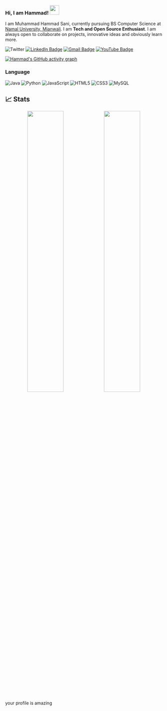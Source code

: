 ### Hi, I am Hammad! <img src="https://raw.githubusercontent.com/aemmadi/aemmadi/master/wave.gif" width="30px">

I am Muhammad Hammad Sani, currently pursuing BS Computer Science at [Namal University, Mianwali](https://namal.edu.pk/). I am **Tech and Open Source Enthusiast**. I am always open to collaborate on projects, innovative ideas and obviously learn more.

![Twitter](https://img.shields.io/twitter/follow/mhammad_saani?label=Hammad&style=social)
[![LinkedIn Badge](https://img.shields.io/badge/-Hammad-blue?style=flat-square&logo=Linkedin&logoColor=white&link=https://www.linkedin.com/in/muhammadhammadsani/)](https://www.linkedin.com/in/muhammadhammadsani/)
[![Gmail Badge](https://img.shields.io/badge/-m.hammadsaani@gmail.com-c14438?style=flat-square&logo=Gmail&logoColor=white&link=mailto:m.hammadsaani@gmail.com)](mailto:m.hammadsaani@gmail.com)
[![YouTube Badge](https://img.shields.io/badge/YouTube-FF0000?style=for-the-badge&logo=youtube&logoColor=white)](https://www.youtube.com/channel/UCLhoO6ZFamMZ5EhezfclIQA/featured)

[![Hammad's GitHub activity graph](https://activity-graph.herokuapp.com/graph?username=mhammadsaani&theme=xcode)](https://github.com/mhammadsaani/github-readme-activity-graph)

### Language

![Java](https://img.shields.io/badge/-java-E34A86?style=flat-square&logo=java)
![Python](https://img.shields.io/badge/-Python-black?style=flat-square&logo=Python)
![JavaScript](https://img.shields.io/badge/-JavaScript-black?style=flat-square&logo=javascript)
![HTML5](https://img.shields.io/badge/-HTML5-E34F26?style=flat-square&logo=html5&logoColor=white)
![CSS3](https://img.shields.io/badge/-CSS3-1572B6?style=flat-square&logo=css3)
![MySQL](https://img.shields.io/badge/-MySQL-black?style=flat-square&logo=mysql)

## 📈 Stats

<p align="center">
	
  <img width="48%" src="https://github-readme-stats.vercel.app/api?username=mhammadsaani&show_icons=true&theme=tokyonight" />
  <img width="48%" src="https://github-readme-streak-stats.herokuapp.com/?user=mhammadsaani&theme=tokyonight" />
</p>

<!--
**mhammadsaani/mhammadsaani** is a ✨ _special_ ✨ repository because its `README.md` (this file) appears on your GitHub profile.

Here are some ideas to get you started:

- 🔭 I’m currently working on ...
- 🌱 I’m currently learning ...
- 👯 I’m looking to collaborate on ...
- 🤔 I’m looking for help with ...
- 💬 Ask me about ...
- 📫 How to reach me: ...
- 😄 Pronouns: ...
- ⚡ Fun fact: ...
-->your profile is amazing
